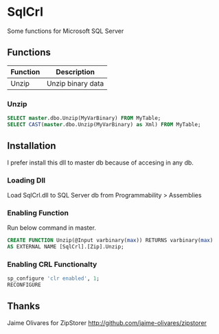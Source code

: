 # SqlCrl
Some functions for Microsoft SQL Server
## Functions
| Function  | Description |
| ------------- | ------------- |
| Unzip  | Unzip binary data |
### Unzip
```sql
SELECT master.dbo.Unzip(MyVarBinary) FROM MyTable;
SELECT CAST(master.dbo.Unzip(MyVarBinary) as Xml) FROM MyTable;
```
## Installation
I prefer install this dll to master db because of accesing in any db.
### Loading Dll
Load SqlCrl.dll to SQL Server db from Programmability > Assemblies
### Enabling Function
Run below command in master.
```sql
CREATE FUNCTION Unzip(@Input varbinary(max)) RETURNS varbinary(max)
AS EXTERNAL NAME [SqlCrl].[Zip].Unzip;
```
### Enabling CRL Functionalty
```sql
sp_configure 'clr enabled', 1;
RECONFIGURE
```
## Thanks
Jaime Olivares for ZipStorer http://github.com/jaime-olivares/zipstorer
